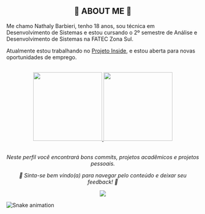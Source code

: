 <div align="center">
  <h2>🌸 ABOUT ME 🌸</h2>
</div>

<!-- APRESENTAÇÃO -->

<div> 
  
  Me chamo Nathaly Barbieri, tenho 18 anos, sou técnica em Desenvolvimento de Sistemas e estou cursando o 2º semestre de Análise e Desenvolvimento de Sistemas na FATEC   Zona Sul.

  Atualmente estou trabalhando no [Projeto Inside](https://projinside.github.io/KnowInside/), e estou aberta para novas oportunidades de emprego.
  
</div>

  <br>

<!-- ESTATISTICAS DO PERFIL -->

<div align="center">
  <a href="https://github.com/Nathaly-Barbieri">
  <img height="180em" src="https://github-readme-stats.vercel.app/api?username=Nathaly-Barbieri&show_icons=true&theme=jolly&include_all_commits=true&count_private=true"/>
  <img height="180em" src="https://github-readme-stats.vercel.app/api/top-langs/?username=Nathaly-Barbieri&layout=compact&langs_count=7&theme=jolly"/></a>
</div>

<br>

<!-- NOTAS DE RODAPÉ -->

<div align="center">
  
  _Neste perfil você encontrará bons commits, projetos acadêmicos e projetos pessoais._

  _🦋 Sinta-se bem vindo(a) para navegar pelo conteúdo e deixar seu feedback! 🦋_
  
</div>

<!-- REDES SOCIAIS-->

<div align="center"> 

  <a href = "https://www.linkedin.com/in/nathaly-barbieri/" target = "_blank">
  <img src = "https://img.shields.io/badge/LinkedIn-da9ffc?style=for-the-badge&logo=linkedin&logoColor=black" target = "_blank">
  </a> 
 
</div>

![Snake animation](https://github.com/Nathaly-Barbieri)
